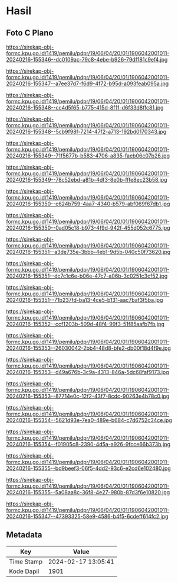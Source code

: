 # Hasil

## Foto C Plano

https://sirekap-obj-formc.kpu.go.id/1419/pemilu/pdpr/19/06/04/20/01/1906042001011-20240216-155346--dc0109ac-79c8-4ebe-b926-79df181c9ef4.jpg

https://sirekap-obj-formc.kpu.go.id/1419/pemilu/pdpr/19/06/04/20/01/1906042001011-20240216-155347--a7ee37d7-f6d9-4f72-b95d-a093feab095a.jpg

https://sirekap-obj-formc.kpu.go.id/1419/pemilu/pdpr/19/06/04/20/01/1906042001011-20240216-155348--cc4d5f65-b775-415d-8f11-d6f33d8ffc81.jpg

https://sirekap-obj-formc.kpu.go.id/1419/pemilu/pdpr/19/06/04/20/01/1906042001011-20240216-155348--5cb9f98f-7214-47f2-a713-192bd0170343.jpg

https://sirekap-obj-formc.kpu.go.id/1419/pemilu/pdpr/19/06/04/20/01/1906042001011-20240216-155349--71f5677b-b583-4706-a835-faeb06c07b26.jpg

https://sirekap-obj-formc.kpu.go.id/1419/pemilu/pdpr/19/06/04/20/01/1906042001011-20240216-155349--78c52ebd-a81b-4df3-8e0b-fffe8ec23b58.jpg

https://sirekap-obj-formc.kpu.go.id/1419/pemilu/pdpr/19/06/04/20/01/1906042001011-20240216-155350--c624b759-4aa7-4340-b579-abf069f67db1.jpg

https://sirekap-obj-formc.kpu.go.id/1419/pemilu/pdpr/19/06/04/20/01/1906042001011-20240216-155350--0ad05c18-b973-4f9d-942f-455d052c6775.jpg

https://sirekap-obj-formc.kpu.go.id/1419/pemilu/pdpr/19/06/04/20/01/1906042001011-20240216-155351--a3de735e-3bbb-4eb1-9d5b-040c50f73620.jpg

https://sirekap-obj-formc.kpu.go.id/1419/pemilu/pdpr/19/06/04/20/01/1906042001011-20240216-155351--dc7c1c6e-b06e-47c7-a06b-3c0251c3cf52.jpg

https://sirekap-obj-formc.kpu.go.id/1419/pemilu/pdpr/19/06/04/20/01/1906042001011-20240216-155351--71b237fd-ba13-4ce5-b131-aac7baf3f5ba.jpg

https://sirekap-obj-formc.kpu.go.id/1419/pemilu/pdpr/19/06/04/20/01/1906042001011-20240216-155352--ccf1203b-509d-48f4-99f3-51f85aafb7fb.jpg

https://sirekap-obj-formc.kpu.go.id/1419/pemilu/pdpr/19/06/04/20/01/1906042001011-20240216-155353--26030042-2bb4-48d8-bfe2-db00f18d4f9e.jpg

https://sirekap-obj-formc.kpu.go.id/1419/pemilu/pdpr/19/06/04/20/01/1906042001011-20240216-155353--d49a676b-3c9a-4313-846a-5dc68faf9173.jpg

https://sirekap-obj-formc.kpu.go.id/1419/pemilu/pdpr/19/06/04/20/01/1906042001011-20240216-155353--87714e0c-12f2-43f7-8cdc-90263e4b78c0.jpg

https://sirekap-obj-formc.kpu.go.id/1419/pemilu/pdpr/19/06/04/20/01/1906042001011-20240216-155354--5621d93e-7ea0-489e-b684-c7d6752c34ce.jpg

https://sirekap-obj-formc.kpu.go.id/1419/pemilu/pdpr/19/06/04/20/01/1906042001011-20240216-155354--f01905c8-2390-4d5a-a926-9fcce66b373b.jpg

https://sirekap-obj-formc.kpu.go.id/1419/pemilu/pdpr/19/06/04/20/01/1906042001011-20240216-155355--bd9beef3-06f5-4dd2-93c6-e2cd6e102480.jpg

https://sirekap-obj-formc.kpu.go.id/1419/pemilu/pdpr/19/06/04/20/01/1906042001011-20240216-155355--5a08aa8c-36f8-4e27-980b-87d3f6e10820.jpg

https://sirekap-obj-formc.kpu.go.id/1419/pemilu/pdpr/19/06/04/20/01/1906042001011-20240216-155347--47393325-58e9-4586-b4f5-6cdeff614fc2.jpg


## Metadata

| Key        | Value               |
| ---------- | ------------------- |
| Time Stamp | 2024-02-17 13:05:41 |
| Kode Dapil | 1901                |



